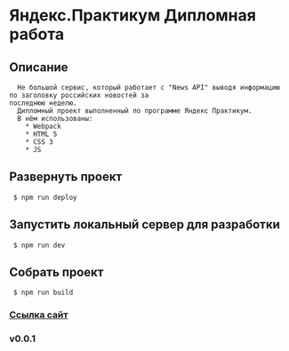 # Яндекс.Практикум Дипломная работа

## Описание
```  
  Не большой сервис, который работает с "News API" выводя информацию по заголовку российских новостей за
последнюю неделю. 
  Дипломный проект выполненный по программе Яндекс Практикум.
  В нём использованы:
    * Webpack
    * HTML 5
    * CSS 3
    * JS 
```
  

## Развернуть проект

```  
 $ npm run deploy
```

## Запустить локальный сервер для разработки

```  
 $ npm run dev
```

## Собрать проект

```  
 $ npm run build
```

### [Ссылка сайт](https://texs14.github.io/graduate_work/index.html)

### v0.0.1